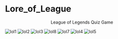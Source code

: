 # Lore_of_League
<p align="center">
League of Legends Quiz Game

![lol1](https://user-images.githubusercontent.com/82179486/230604412-5d615d63-cc16-4b1f-9195-b1e6e5f54b2f.png)
![lol2](https://user-images.githubusercontent.com/82179486/230604413-1c3b6f6f-81a4-4c62-8510-7356bbaf5e4c.png)
![lol3](https://user-images.githubusercontent.com/82179486/230604417-c6a05858-8042-4002-9298-f2f195ea82c3.png)
![lol8](https://user-images.githubusercontent.com/82179486/230604421-f9c6ae7e-cff2-40f9-a77b-0b48c09aa53a.png)
![lol7](https://user-images.githubusercontent.com/82179486/230604424-60afeef0-41ba-4e81-847f-b077086727ab.png)
![lol4](https://user-images.githubusercontent.com/82179486/230604428-924c2d83-b938-45e5-8d26-4b1f72505612.png)
![lol5](https://user-images.githubusercontent.com/82179486/230604409-02194ba6-0e03-4e64-afd0-2557a78fef13.png)
</p>
